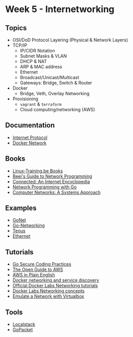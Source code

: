 # Week 5 - Internetworking 
## Topics
* OSI/DoD Protocol Layering (Physical & Network Layers)
* TCP/IP
    * IP/CIDR Notation
    * Subnet Masks & VLAN
    * DHCP & NAT
    * ARP & MAC address
    * Ethernet
    * Broadcast/Unicast/Multicast
    * Gateways: Bridge, Switch & Router
* Docker
    * Bridge, Veth, Overlay Networking
* Provisioning
    * `vagrant` & `terraform`
    * Cloud computing/networking (AWS)

## Documentation
* [Internet Protocol](https://www.ietf.org/rfc/rfc791)
* [Docker Network](https://docs.docker.com/network/)

## Books
* [Linux-Training.be Books](http://linux-training.be/index.php?nav=home)
* [Beej's Guide to Network Programming](https://beej.us/guide/bgnet/)
* [Connected: An Internet Encyclopedia](https://www.freesoft.org/CIE/index.htm)
* [Network Programming with Go](https://ipfs.io/ipfs/QmfYeDhGH9bZzihBUDEQbCbTc5k5FZKURMUoUvfmc27BwL/index.html#)
* [Computer Networks: A Systems Approach](https://book.systemsapproach.org/index.html)

## Examples
* [GoNet](https://github.com/hsheth2/gonet)
* [Go-Networking](https://github.com/vladimirvivien/go-networking)
* [Tenus](https://github.com/milosgajdos83/tenus)
* [Ethernet](https://github.com/mdlayher/ethernet)

## Tutorials
* [Go Secure Coding Practices](https://checkmarx.gitbooks.io/go-scp/)
* [The Open Guide to AWS](https://github.com/open-guides/og-aws)
* [AWS in Plain English](https://expeditedsecurity.com/aws-in-plain-english/)
* [Docker networking and service discovery](https://www.oreilly.com/learning/docker-networking-service-discovery)
* [Official Docker Labs Networking tutorials](https://github.com/docker/labs/tree/master/networking)
* [Docker Labs Networking concepts](https://github.com/docker/labs/tree/master/networking/concepts)
* [Emulate a Network with Virtualbox](https://www.brianlinkletter.com/how-to-use-virtualbox-to-emulate-a-network/)

## Tools
* [Localstack](https://github.com/localstack/localstack)
* [GoPacket](https://github.com/google/gopacket)
